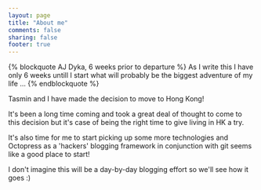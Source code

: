 ```yaml
---
layout: page
title: "About me"
comments: false
sharing: false
footer: true
---
```


{% blockquote AJ Dyka, 6 weeks prior to departure %}
As I write this I have only 6 weeks untill I start what will probably be the biggest adventure of my life ...
{% endblockquote %}

Tasmin and I have made the decision to move to Hong Kong!

It's been a long time coming and took a great deal of thought to come to this decision but it's case of being the right time to give living in HK a try.

It's also time for me to start picking up some more technologies and Octopress as a 'hackers' blogging framework in conjunction with git seems like a good place to start!

I don't imagine this will be a day-by-day blogging effort so we'll see how it goes :)